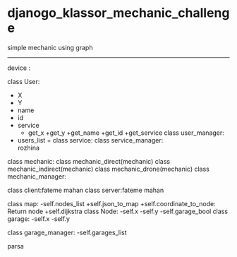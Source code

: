 # djanogo_klassor_mechanic_challenge
simple mechanic using graph

************
device : 


class User:
-	X
-	Y
-	name
-	id
-	service
	+ get_x
	+get_y
	+get_name
	+get_id
	+get_service
class user_manager:
-	users_list
	+ 
class service:
class service_manager:  
rozhina


class mechanic:
class mechanic_direct(mechanic)
class mechanic_indirect(mechanic)
class mechanic_drone(mechanic)
class mechanic_manager:


class client:fateme mahan
class server:fateme mahan

class map:
	-self.nodes_list
	+self.json_to_map
	+self.coordinate_to_node:
		Return node
	+self.dijkstra
class Node:
	-self.x
	-self.y
	-self.garage_bool
class garage:
	-self.x
	-self.y

class garage_manager:
	-self.garages_list

parsa

